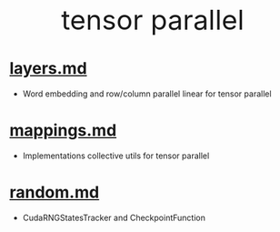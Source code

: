 <div align='center'><font size='20'> tensor parallel </font></div>

# [layers.md](layers.md)
- Word embedding and row/column parallel linear for tensor parallel

# [mappings.md](mappings.md)
- Implementations collective utils for tensor parallel

# [random.md](random.md)
- CudaRNGStatesTracker and CheckpointFunction